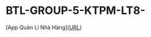 # BTL-GROUP-5-KTPM-LT8-

[App Quản Lí Nhà Hàng]([URL](https://www.figma.com/proto/BvB6AN4TY4kEFnxniykP77/App-qu%E1%BA%A3n-l%C3%AD-nh%C3%A0-h%C3%A0ng?node-id=63-2693&t=pkWkIBkISGMoPkx3-1
))




